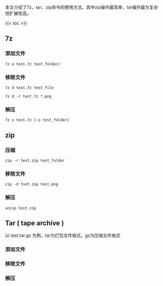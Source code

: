 
本文介绍了7z，tar，zip命令的使用方法，其中zip操作最简单，tar操作最为复杂但扩展性高。

<!--more-->
{{< toc >}}

## 7z

### 添加文件

`7z a test.7z test_folder/`

### 移除文件

`7z d test.7z test_file`

`7z d -r test.7z *.png`

### 解压

`7z x test.7z [-o test_folder]`



## zip

### 压缩

`zip -r test.zip test_folder`

### 移除文件

`zip -d tset.zip test.png`

### 解压

`unzip test.zip`

## Tar ( tape archive )

以 test.tar.gz 为例，tar为打包文件格式，gz为压缩文件格式

### 添加文件



### 移除文件



### 解压

<!-- ## 参考资料和推荐阅读 -->
